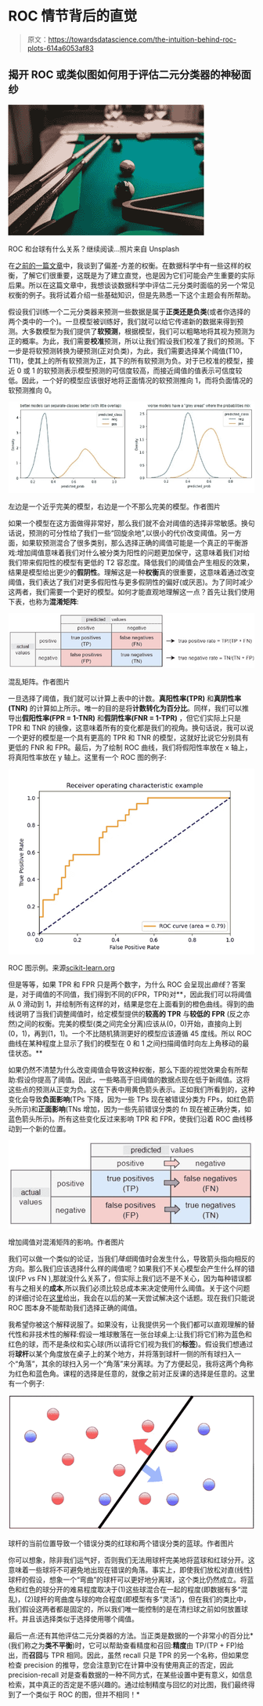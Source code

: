 # ROC 情节背后的直觉

> 原文：<https://towardsdatascience.com/the-intuition-behind-roc-plots-614a6053af83>

## 揭开 ROC 或类似图如何用于评估二元分类器的神秘面纱

![](img/157ef361e5213dc8def32f238e2ae159.png)

ROC 和台球有什么关系？继续阅读…照片来自 Unsplash

在[之前的一篇文章](/bias-and-variance-but-what-are-they-really-ac539817e171)中，我谈到了偏差-方差的权衡。在数据科学中有一些这样的权衡，了解它们很重要，这既是为了建立直觉，也是因为它们可能会产生重要的实际后果。所以在这篇文章中，我想谈谈数据科学中评估二元分类时面临的另一个常见权衡的例子。我将试着介绍一些基础知识，但是先熟悉一下这个主题会有所帮助。

假设我们训练一个二元分类器来预测一些数据是属于**正类还是负类**(或者你选择的两个类中的一个)。一旦模型被训练好，我们就可以给它传递新的数据来得到预测。大多数模型为我们提供了**软预测**，根据模型，我们可以粗略地将其视为预测为正的概率。为此，我们需要**校准**预测，所以让我们假设我们校准了我们的预测。下一步是将软预测转换为硬预测(正对负类)，为此，我们需要选择某个阈值(T10，T11)，使其上的所有软预测为正，其下的所有软预测为负。对于已校准的模型，接近 0 或 1 的软预测表示模型预测的可信度较高，而接近阈值的值表示可信度较低。因此，一个好的模型应该很好地将正面情况的软预测推向 1，而将负面情况的软预测推向 0。

![](img/0e61351a0fbb99554064e61298b1e90d.png)

左边是一个近乎完美的模型，右边是一个不那么完美的模型。作者图片

如果一个模型在这方面做得非常好，那么我们就不会对阈值的选择非常敏感。换句话说，预测的可分性给了我们一些“回旋余地”,以很小的代价改变阈值。另一方面，如果软预测混合了很多类别，那么选择正确的阈值可能是一个真正的平衡游戏:增加阈值意味着我们对什么被分类为阳性的问题更加保守，这意味着我们对给我们带来假阳性的模型有更低的 T2 容忍度。降低我们的阈值会产生相反的效果，结果是模型给出更少的**假阴性**。理解这是一种**权衡**真的很重要，这意味着通过改变阈值，我们表达了我们对更多假阳性与更多假阴性的偏好(或厌恶)。为了同时减少这两者，我们需要一个更好的模型。如何才能直观地理解这一点？首先让我们使用下表，也称为**混淆矩阵**:

![](img/b908317f49a11be5cf1fc1ef7b0aafe4.png)

混乱矩阵。作者图片

一旦选择了阈值，我们就可以计算上表中的计数。**真阳性率(TPR)** 和**真阴性率(TNR)** 的计算如上所示。唯一的目的是将**计数转化为百分比**。同样，我们可以推导出**假阳性率(FPR = 1-TNR)** 和**假阴性率(FNR = 1-TPR)** ，但它们实际上只是 TPR 和 TNR 的镜像，这意味着所有的变化都是我们的视角。换句话说，我可以说一个更好的模型是一个具有更高的 TPR 和 TNR 的模型，这就好比说它分别具有更低的 FNR 和 FPR。最后，为了绘制 ROC 曲线，我们将假阳性率放在 x 轴上，将真阳性率放在 y 轴上。这里有一个 ROC 图的例子:

![](img/891367692b686259a4fdcff852b7d471.png)

ROC 图示例。来源[scikit-learn.org](https://scikit-learn.org/stable/auto_examples/model_selection/plot_roc.html#sphx-glr-auto-examples-model-selection-plot-roc-py)

但是等等，如果 TPR 和 FPR 只是两个数字，为什么 ROC 会呈现出*曲线*？答案是，对于阈值的不同值，我们得到不同的(FPR，TPR)对**，因此我们可以将阈值从 0 滑动到 1，并绘制所有这样的对，结果是您在上面看到的橙色曲线。得到的曲线说明了当我们调整阈值时，给定模型提供的**较高的 TPR** 与**较低的 FPR** (反之亦然)之间的权衡。完美的模型(类之间完全分离)应该从(0，0)开始，直接向上到(0，1)，再到(1，1)。一个不比随机猜测更好的模型应该遵循 45 度线。所以 ROC 曲线在某种程度上显示了我们的模型在 0 和 1 之间扫描阈值时向左上角移动的最佳状态。**

如果仍然不清楚为什么改变阈值会导致这种权衡，那么下面的视觉效果会有所帮助:假设你提高了阈值。因此，一些略高于旧阈值的数据点现在低于新阈值。这将这些点的预测从正变为负。这在下表中用黄色箭头表示。正如我们所看到的，这种变化会导致**负面影响**(TPs 下降，因为一些 TPs 现在被错误分类为 FPs，如红色箭头所示)和**正面影响**(TNs 增加，因为一些先前错误分类的 fn 现在被正确分类，如蓝色箭头所示)。所有这些变化反过来影响 TPR 和 FPR，使我们沿着 ROC 曲线移动到一个新的位置。

![](img/fb902fca23dd288829cbfa093c975f73.png)

增加阈值对混淆矩阵的影响。作者图片

我们可以做一个类似的论证，当我们*降低*阈值时会发生什么，导致箭头指向相反的方向。那么我们应该选择什么样的阈值呢？如果我们不关心模型会产生什么样的错误(FP vs FN ),那就没什么关系了，但实际上我们远不是不关心，因为每种错误都有与之相关的**成本**,所以我们必须比较总成本来决定使用什么阈值。关于这个问题的详细讨论在[这里](http://nicolas.kruchten.com/content/2016/01/ml-meets-economics/)给出，我会在以后的某一天尝试解决这个话题。现在我们只能说 ROC 图本身不能帮助我们选择正确的阈值。

我希望你被这个解释说服了。如果没有，让我提供另一个我们都可以直观理解的替代性和非技术性的解释:假设一堆球散落在一张台球桌上:让我们将它们称为蓝色和红色的球，而不是条纹和实心球(所以请将它们视为我们的**标签**)。假设我们想通过将**球杆**以某个角度放在桌子上的某个地方，并将落到球杆一侧的所有球扫入一个“角落”，其余的球扫入另一个“角落”来分离球。为了方便起见，我将这两个角称为红色和蓝色角。课程的选择是任意的，就像之前对正反课的选择是任意的。这里有一个例子:

![](img/dc2cfb84c25ccbe9100443c1d8649ef7.png)

球杆的当前位置导致一个错误分类的红球和两个错误分类的蓝球。作者图片

你可以想象，除非我们运气好，否则我们无法用球杆完美地将蓝球和红球分开。这意味着一些球将不可避免地出现在错误的角落。事实上，即使我们放松对直(线性)球杆的假设，想象一个“弯曲”的球杆可以更好地分离球，这个类比仍然成立。将蓝色和红色的球分开的难易程度取决于(1)这些球混合在一起的程度(即数据有多“混乱)，(2)球杆的弯曲度与球的吻合程度(即模型有多“灵活”)，但在我们的类比中，我们假设这两者都是固定的，所以我们唯一能控制的是在清扫球之前如何放置球杆。并且该选择类似于选择使用哪个阈值。

最后一点:还有其他评估二元分类器的方法。当正类是数据的一个非常小的百分比*(我们称之为**类不平衡**)时，它可以帮助查看精度和召回:**精度**由 TP/(TP + FP)给出，而**召回**与 TPR 相同。因此，虽然 recall 只是 TPR 的另一个名称，但如果您检查 precision 的推导，您会注意到它在计算中没有使用真正的否定，因此 precision-recall 对是查看数据的一种不同方式，在某些设置中更有意义，如信息检索，其中真正的否定是不感兴趣的。通过绘制精度与回忆的对比图，我们最终得到了一个类似于 ROC 的图，但并不相同！*